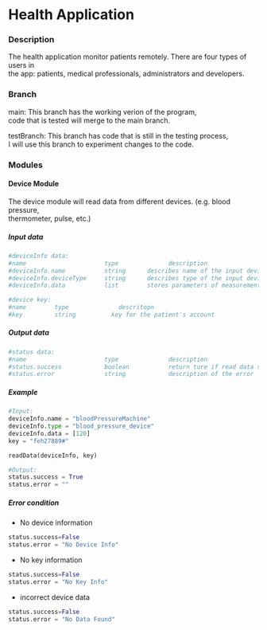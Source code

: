 # Health Application

### Description

The health application monitor patients remotely. There are four types of users in <br />
the app: patients, medical professionals, administrators and developers. <br />



### Branch

main: This branch has the working verion of the program, <br />
code that is tested will merge to the main branch. <br />

testBranch: This branch has code that is still in the testing process, <br />
I will use this branch to experiment changes to the code. <br />

### Modules

#### Device Module

The device module will read data from different devices. (e.g. blood pressure, <br />
thermometer, pulse, etc.) 

##### Input data
```python
#deviceInfo data:
#name                      type              description
#deviceInfo.name           string      describes name of the input device
#deviceInfo.deviceType     string      describes type of the input device
#deviceInfo.data           list        stores parameters of measurements

#device key:
#name        type              descritopn
#key         string          key for the patient's account
```
##### Output data
```python
#status data:
#name                      type              description 
#status.success            boolean           return ture if read data successfully otherwise return false
#status.error              string            description of the error
```

##### Example
```python
#Input:
deviceInfo.name = "bloodPressureMachine"
deviceInfo.type = "blood_pressure_device"
deviceInfo.data = [120]
key = "feh27889#"

readData(deviceInfo, key)

#Output:
status.success = True
status.error = "" 
```

##### Error condition
- No device information
```python
status.success=False
status.error = "No Device Info"
```
- No key information
```python
status.success=False
status.error = "No Key Info"
```
- incorrect device data
```python
status.success=False
status.error = "No Data Found"
```




